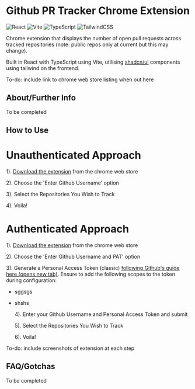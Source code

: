 # Github PR Tracker Chrome Extension

![React](https://img.shields.io/badge/react-%2320232a.svg?style=for-the-badge&logo=react&logoColor=%2361DAFB)
![Vite](https://img.shields.io/badge/vite-%23646CFF.svg?style=for-the-badge&logo=vite&logoColor=white)
![TypeScript](https://img.shields.io/badge/typescript-%23007ACC.svg?style=for-the-badge&logo=typescript&logoColor=white)
![TailwindCSS](https://img.shields.io/badge/tailwindcss-%2338B2AC.svg?style=for-the-badge&logo=tailwind-css&logoColor=white)

Chrome extension that displays the number of open pull requests across tracked repositories (note: public repos only at current but this may change).

Built in React with TypeScript using Vite, utilising [shadcn/ui](https://ui.shadcn.com) components using tailwind on the frontend.

To-do: include link to chrome web store listing when out here

## About/Further Info

To be completed

## How to Use

# Unauthenticated Approach

1). [Download the extension]('') from the chrome web store

2). Choose the 'Enter Github Username' option

3). Select the Repositories You Wish to Track

4). Voila!

# Authenticated Approach

1). [Download the extension]('') from the chrome web store

2). Choose the 'Enter Github Username and PAT' option

3). Generate a Personal Access Token (classic) <a target="_blank" href="https://docs.github.com/en/authentication/keeping-your-account-and-data-secure/managing-your-personal-access-tokens#creating-a-personal-access-token-classic">following Github's guide here (opens new tab)</a>.
Ensure to add the following scopes to the token during configuration:

- sggsgs
- shshs

  4). Enter your Github Username and Personal Access Token and submit

  5). Select the Repositories You Wish to Track

  6). Voila!

To-do: include screenshots of extension at each step

## FAQ/Gotchas

To be completed
